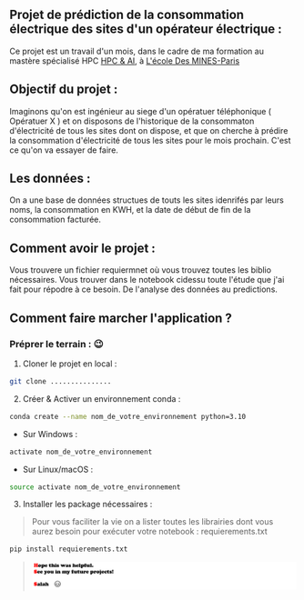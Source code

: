 ## Projet de prédiction de la consommation électrique des sites d'un opérateur électrique :

Ce projet est un travail d'un mois, dans le cadre de ma formation au mastère spécialisé HPC [HPC & AI](https://www.hpc-ai.mines-paristech.fr/), à [L'école Des MINES-Paris](https://www.minesparis.psl.eu/)


## Objectif du projet   : 
Imaginons qu'on est ingénieur au siege d'un opératuer téléphonique ( Opératuer X ) et on disposons de l'historique de la consommaton d'électricité de tous les sites dont on dispose, et que on cherche à prédire la consommation d'électricité de tous les sites pour le mois prochain. C'est ce qu'on va essayer de faire.


## Les données : 

On a une base de données structues de touts les sites idenrifés par leurs noms, la consommation en KWH, et la date de début de fin de la consommation facturée.  


## Comment avoir le projet : 


Vous trouvere un fichier requiermnet où vous trouvez toutes les biblio nécessaires.
Vous trouver dans le notebook cidessu toute l'étude que j'ai fait pour répodre à ce besoin. De l'analyse des données au predictions. 


## Comment faire marcher l'application ?
### Préprer le terrain : 😉
1. Cloner le projet en local :
```bash
git clone ...............
```
2. Créer & Activer un environnement conda :
```bash
conda create --name nom_de_votre_environnement python=3.10

```
 - Sur Windows :
```bash
activate nom_de_votre_environnement
```
 - Sur Linux/macOS :
```bash
source activate nom_de_votre_environnement
```
3. Installer les package nécessaires :
> Pour vous faciliter la vie on a lister toutes les librairies dont vous aurez besoin pour exécuter votre notebook : requierements.txt

```bash
pip install requierements.txt

```



>![Thanks](https://github.com/SalahElHabachi/MODELING/blob/main/Epidemiological-Modeling/image/thanks.PNG)

